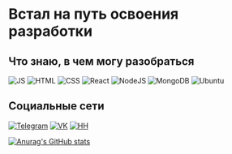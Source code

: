 # Встал на путь освоения разработки

## Что знаю, в чем могу разобраться
![JS](https://img.shields.io/badge/JavaScript-grey?style=flat-sqare&logo=javascript)
![HTML](https://img.shields.io/badge/HTML-grey?style=flat-sqare&logo=html5)
![CSS](https://img.shields.io/badge/CSS3-grey?style=flat-sqare&logo=css3)
![React](https://img.shields.io/badge/React-grey?style=flat-sqare&logo=react)
![NodeJS](https://img.shields.io/badge/Node.js-grey?style=flat-sqare&logo=node.js)
![MongoDB](https://img.shields.io/badge/MongoDB-grey?style=flat-sqare&logo=mongodb)
![Ubuntu](https://img.shields.io/badge/Ubuntu-grey?style=flat-sqare&logo=ubuntu)

## Социальные сети
[![Telegram](https://img.shields.io/badge/Telegram-grey?style=flat-sqare&logo=telegram)](https://t.me/Silentisback)
[![VK](https://img.shields.io/badge/ВКонтакте-grey?style=flat-sqare&logo=vk)](https://vk.com/vladislavserdy)
[![HH](https://img.shields.io/badge/Notion-grey?style=flat-sqare&logo=notion)](https://www.notion.so/bb5519afe7f544b2a0a45b6c57a30693)

[![Anurag's GitHub stats](https://github-readme-stats.vercel.app/api?username=VladislavSerduykov)](https://github.com/anuraghazra/github-readme-stats)

